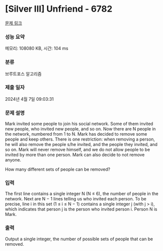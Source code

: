 # [Silver III] Unfriend - 6782 

[문제 링크](https://www.acmicpc.net/problem/6782) 

### 성능 요약

메모리: 108080 KB, 시간: 104 ms

### 분류

브루트포스 알고리즘

### 제출 일자

2024년 4월 7일 09:03:31

### 문제 설명

<p>Mark invited some people to join his social network. Some of them invited new people, who invited new people, and so on. Now there are N people in the network, numbered from 1 to N. Mark has decided to remove some people and keep others. There is one restriction: when removing a person, he will also remove the people s/he invited, and the people they invited, and so on. Mark will never remove himself, and we do not allow people to be invited by more than one person. Mark can also decide to not remove anyone.</p>

<p>How many different sets of people can be removed?</p>

### 입력 

 <p>The first line contains a single integer N (N ≤ 6), the number of people in the network. Next are N − 1 lines telling us who invited each person. To be precise, line i in this set (1 ≤ i ≤ N − 1) contains a single integer j (with j > i), which indicates that person j is the person who invited person i. Person N is Mark.</p>

### 출력 

 <p>Output a single integer, the number of possible sets of people that can be removed.</p>

